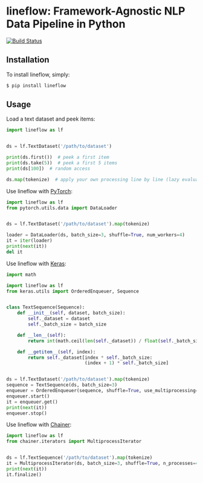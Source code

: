 # lineflow: Framework-Agnostic NLP Data Pipeline in Python
[![Build Status](https://travis-ci.org/yasufumy/lineflow.svg?branch=master)](https://travis-ci.org/yasufumy/lineflow)

## Installation

To install lineflow, simply:

```sh
$ pip install lineflow
```

## Usage

Load a text dataset and peek items:

```py
import lineflow as lf


ds = lf.TextDataset('/path/to/dataset')

print(ds.first())  # peek a first item
print(ds.take(5))  # peek a first 5 items
print(ds[100])  # random access

ds.map(tokenize)  # apply your own processing line by line (lazy evaluation)
```

Use lineflow with [PyTorch](https://pytorch.org/):

```py
import lineflow as lf
from pytorch.utils.data import DataLoader


ds = lf.TextDataset('/path/to/dataset').map(tokenize)

loader = DataLoader(ds, batch_size=3, shuffle=True, num_workers=4)
it = iter(loader)
print(next(it))
del it
```

Use lineflow with [Keras](https://keras.io/):

```py
import math

import lineflow as lf
from keras.utils import OrderedEnqueuer, Sequence


class TextSequence(Sequence):
    def __init__(self, dataset, batch_size):
        self._dataset = dataset
        self._batch_size = batch_size

    def __len__(self):
        return int(math.ceil(len(self._dataset)) / float(self._batch_size))

    def __getitem__(self, index):
        return self._dataset[index * self._batch_size:
                             (index + 1) * self._batch_size]


ds = lf.TextDataset('/path/to/dataset').map(tokenize)
sequence = TextSequence(ds, batch_size=3)
enqueuer = OrderedEnqueuer(sequence, shuffle=True, use_multiprocessing=True)
enqueuer.start()
it = enqueuer.get()
print(next(it))
enqueuer.stop()
```

Use lineflow with [Chainer](https://chainer.org/):

```py
import lineflow as lf
from chainer.iterators import MultiprocessIterator


ds = lf.TextSequence('/path/to/dataset').map(tokenize)
it = MultiprocessIterator(ds, batch_size=3, shuffle=True, n_processes=4)
print(next(it))
it.finalize()
```
